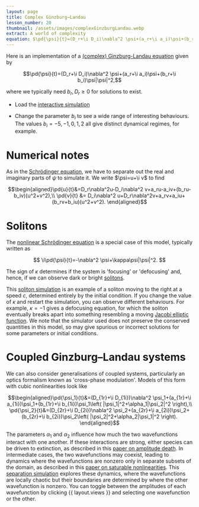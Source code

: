 ```yaml
---
layout: page
title: Complex Ginzburg–Landau
lesson_number: 20
thumbnail: /assets/images/complexGinzburgLandau.webp
extract: A world of complexity
equation: $\pd{\psi}{t}=(D_r+\i D_i)\nabla^2 \psi+(a_r+\i a_i)\psi+(b_r+\i b_i)\psi|\psi|^2$
---
```

Here is an implementation of a [(complex) Ginzburg-Landau equation](https://arxiv.org/abs/cond-mat/0106115) given by

$$\pd{\psi}{t}=(D_r+\i D_i)\nabla^2 \psi+(a_r+\i a_i)\psi+(b_r+\i b_i)\psi|\psi|^2,$$

where we typically need $b_r,D_r \geq 0$ for solutions to exist.

* Load the [interactive simulation](/sim/?preset=complexGinzburgLandau) 

* Change the parameter $b_i$ to see a wide range of interesting behaviours. The values $b_i=-5, -1, 0, 1, 2$ all give distinct dynamical regimes, for example.

# Numerical notes

As in the [Schrödinger equation](/basic-pdes/stabilised-schrodinger), we have to separate out the real and imaginary parts of $\psi$ to simulate it. We write $\psi=u+\i v$ to find

$$\begin{aligned}\pd{u}{t}&=D_r\nabla^2u-D_i\nabla^2 v+a_ru-a_iv+(b_ru-b_iv)(u^2+v^2),\\ 
\pd{v}{t} &= D_i\nabla^2 u+D_r\nabla^2v+a_rv+a_iu+(b_rv+b_iu)(u^2+v^2).
\end{aligned}$$

# Solitons 

The [nonlinear Schrödinger equation](https://en.wikipedia.org/wiki/Nonlinear_Schr%C3%B6dinger_equation) is a special case of this model, typically written as

$$
\i\pd{\psi}{t}=-\nabla^2 \psi+\kappa\psi|\psi|^2.
$$

The sign of $\kappa$ determines if the system is 'focusing' or 'defocusing' and, hence, if we can observe dark or bright [solitons](https://en.wikipedia.org/wiki/Soliton).

This [soliton simulation](/sim/?preset=NonlinearSchrodingerSoliton) is an example of a soliton moving to the right at a speed $c$, determined entirely by the initial condition. If you change the value of $\kappa$ and restart the simulation, you can observe different behaviours. For example, $\kappa=-1$ gives a defocusing equation, for which the soliton eventually breaks apart into something resembling a moving [Jacobi elliptic function](https://en.wikipedia.org/wiki/Jacobi_elliptic_functions). We note that the simulator used does not preserve the conserved quantities in this model, so may give spurious or incorrect solutions for some parameters or initial conditions.

# Coupled Ginzburg–Landau systems

We can also consider generalisations of coupled systems, particularly an optics formalism known as 'cross-phase modulation'. Models of this form with cubic nonlinearities look like

$$\begin{aligned}\pd{\psi_1}{t}&=(D_{1r}+\i D_{1i})\nabla^2 \psi_1+(a_{1r}+\i a_{1i})\psi_1+(b_{1r}+\i b_{1i})\psi_1\left( |\psi_1|^2+\alpha_1|\psi_2|^2 \right),\\ \pd{\psi_2}{t}&=(D_{2r}+\i D_{2i})\nabla^2 \psi_2+(a_{2r}+\i a_{2i})\psi_2+(b_{2r}+\i b_{2i})\psi_2\left( |\psi_2|^2+\alpha_2|\psi_1|^2 \right). \end{aligned}$$

The parameters $\alpha_1$ and $\alpha_2$ influence how much the two wavefunctions interact with one another. If these interactions are strong, either species can be driven to extinction, as described in this [paper on amplitude death](https://arxiv.org/abs/1803.02147). In intermediate cases, the two wavefunctions may coexist, leading to dynamics where the wavefunctions are nonzero only in separate subsets of the domain, as described in this [paper on saturable nonlinearities](https://doi.org/10.1016/j.aop.2018.07.003). This [separation simulation](/sim/?preset=CoupledCGL) explores these dynamics, where the wavefunctions are locally chaotic but their boundaries are determined by where the other wavefunction is nonzero. You can toggle between the amplitudes of each wavefunction by clicking {{ layout.views }} and selecting one wavefunction or the other.
